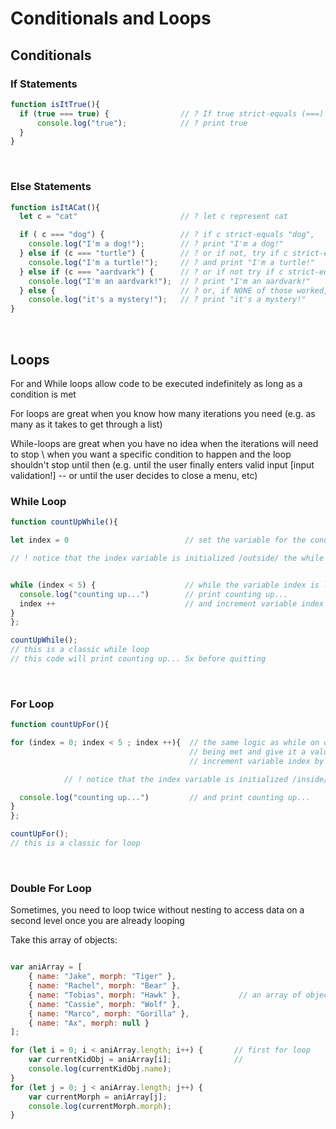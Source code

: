 # Conditionals and Loops

## Conditionals
### If Statements
```js
function isItTrue(){
  if (true === true) {                // ? If true strict-equals (===) true,
      console.log("true");            // ? print true
  }
}
```

<br>

### Else Statements
```js
function isItACat(){
  let c = "cat"                       // ? let c represent cat

  if ( c === "dog") {                 // ? if c strict-equals "dog",
    console.log("I'm a dog!");        // ? print "I'm a dog!"
  } else if (c === "turtle") {        // ? or if not, try if c strict-equals "turtle"
    console.log("I'm a turtle!");     // ? and print "I'm a turtle!"
  } else if (c === "aardvark") {      // ? or if not try if c strict-equals "aardvark"
    console.log("I'm an aardvark!");  // ? print "I'm an aardvark!"
  } else {                            // ? or, if NONE of those worked, default to:
    console.log("it's a mystery!");   // ? print "it's a mystery!"
}
```

<br>

## Loops
For and While loops allow code to be executed indefinitely as long as a condition is met

For loops are great when you know how many iterations you need (e.g. as many as it takes to get through a list)

While-loops are great when you have no idea when the iterations will need to stop \ when you want a specific condition to happen and the loop shouldn't stop until then (e.g. until the user finally enters valid input [input validation!] -- or until the user decides to close a menu, etc)

### While Loop
```js
function countUpWhile(){

let index = 0                          // set the variable for the condition being met and give it a value

// ! notice that the index variable is initialized /outside/ the while loop


while (index < 5) {                    // while the variable index is less than 5
  console.log("counting up...")        // print counting up...
  index ++                             // and increment variable index by 1
}
};

countUpWhile();
// this is a classic while loop
// this code will print counting up... 5x before quitting
```

<br>

### For Loop
```js
function countUpFor(){

for (index = 0; index < 5 ; index ++){  // the same logic as while on one line. Set the variable for the condition 
                                        // being met and give it a value. While the variable index is less than 5,
                                        // increment variable index by 1

            // ! notice that the index variable is initialized /inside/ the for loop

  console.log("counting up...")         // and print counting up...
}
};

countUpFor();
// this is a classic for loop
```
<br>

### Double For Loop
Sometimes, you need to loop twice without nesting to access data on a second level once you are already looping

Take this array of objects:
```js

var aniArray = [
    { name: "Jake", morph: "Tiger" },
    { name: "Rachel", morph: "Bear" },
    { name: "Tobias", morph: "Hawk" },             // an array of objects
    { name: "Cassie", morph: "Wolf" },
    { name: "Marco", morph: "Gorilla" },
    { name: "Ax", morph: null }
];                                       

for (let i = 0; i < aniArray.length; i++) {       // first for loop
    var currentKidObj = aniArray[i];              // 
    console.log(currentKidObj.name);
}
for (let j = 0; j < aniArray.length; j++) {
    var currentMorph = aniArray[j];
    console.log(currentMorph.morph);
}

```
